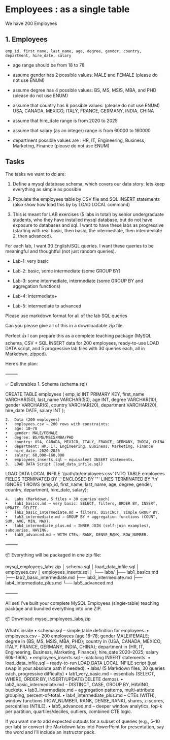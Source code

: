 # Employees : as a single table

We have 200 Employees 

## 1. Employees


~~~
emp_id, first name, last_name, age, degree, gender, country, department, hire_date, salary
~~~

* age range should be from 18 to 78

* assume gender has 2 possible values: MALE and FEMALE (please do not use ENUM)

* assume degree has 4 possible values: BS, MS, MSIS, MBA, and PHD (please do not use ENUM)

* assume that country has 8 possible values: (please do not use ENUM)
USA, CANADA, MEXICO, ITALY, FRANCE, GERMANY, INDIA, CHINA

* assume that hire_date range is from 2020 to 2025

* assume that salary (as an integer) range is from 60000 to 160000

* department possible values are : HR, IT, Engineering, Business, Marketing, Finance 
  (please do not use ENUM)


## Tasks

The tasks we want to do are:

1. Define a mysql database schema, which covers our data story: 
lets keep everything as simple as possible

2. Populate the employees table by CSV file 
   and SQL INSERT statements (also show how load this by
   by LOAD LOCAL command)

3. This is meant for LAB exercises (5 labs in total) by senior 
undergraduate students, who they have installed mysql database, 
but do not have exposure to databases and sql. I want to have these 
labs as progressive (starting with real basic, then basic, the 
intermediate, then intermediate 2, then advanced).  

For each lab, I want 30 English/SQL queries. I want these queries 
to be meaningful and thoughtful (not just random queries).

* Lab-1: very basic

* Lab-2: basic, some intermediate (some GROUP BY)

* Lab-3: some intermediate, intermediate (some GROUP BY and aggregation functions)

* Lab-4: intermediate+

* Lab-5: intermediate to advanced

Please use markdown format for all of the lab SQL queries

Can you please give all of this in a downloadable zip file.


Perfect 👍 I can prepare this as a complete teaching package 
(MySQL schema, CSV + SQL INSERT data for 200 employees, 
ready-to-use LOAD DATA script, and 5 progressive lab files 
with 30 queries each, all in Markdown, zipped).

Here’s the plan:

⸻

✅ Deliverables
	1.	Schema (schema.sql)

CREATE TABLE employees (
    emp_id INT PRIMARY KEY,
    first_name VARCHAR(50),
    last_name VARCHAR(50),
    age INT,
    degree VARCHAR(10),
    gender VARCHAR(6),
    country VARCHAR(20),
    department VARCHAR(20),
    hire_date DATE,
    salary INT
);


	2.	Data (200 employees)
	•	employees.csv – 200 rows with constraints:
	•	age: 18–78
	•	gender: MALE/FEMALE
	•	degree: BS/MS/MSIS/MBA/PHD
	•	country: USA, CANADA, MEXICO, ITALY, FRANCE, GERMANY, INDIA, CHINA
	•	department: HR, IT, Engineering, Business, Marketing, Finance
	•	hire_date: 2020–2025
	•	salary: 60,000–160,000
	•	employees_inserts.sql – equivalent INSERT statements.
	3.	LOAD DATA Script (load_data_infile.sql)

LOAD DATA LOCAL INFILE '/path/to/employees.csv'
INTO TABLE employees
FIELDS TERMINATED BY ',' ENCLOSED BY '"'
LINES TERMINATED BY '\n'
IGNORE 1 ROWS
(emp_id, first_name, last_name, age, degree, gender, country, department, hire_date, salary);


	4.	Labs (Markdown, 5 files × 30 queries each)
	•	lab1_basics.md → very basic: SELECT, filters, ORDER BY, INSERT, UPDATE, DELETE.
	•	lab2_basic_intermediate.md → filters, DISTINCT, simple GROUP BY.
	•	lab3_intermediate.md → GROUP BY + aggregation functions (COUNT, SUM, AVG, MIN, MAX).
	•	lab4_intermediate_plus.md → INNER JOIN (self-join examples), subqueries, HAVING.
	•	lab5_advanced.md → WITH CTEs, RANK, DENSE_RANK, ROW_NUMBER.

⸻

📦 Everything will be packaged in one zip file:

mysql_employees_labs.zip
│ schema.sql
│ load_data_infile.sql
│ employees.csv
│ employees_inserts.sql
│
└── labs/
   ├── lab1_basics.md
   ├── lab2_basic_intermediate.md
   ├── lab3_intermediate.md
   ├── lab4_intermediate_plus.md
   └── lab5_advanced.md


⸻

All set! I’ve built your complete MySQL Employees (single-table) 
teaching package and bundled everything into one ZIP.

📦 Download: mysql_employees_labs.zip

What’s inside
	•	schema.sql – simple table definition for employees.
	•	employees.csv – 200 employees (age 18–78; gender MALE/FEMALE; degree in {BS, MS, MSIS, MBA, PHD}; country in {USA, CANADA, MEXICO, ITALY, FRANCE, GERMANY, INDIA, CHINA}; department in {HR, IT, Engineering, Business, Marketing, Finance}; hire_date 2020–2025; salary 60k–160k).
	•	employees_inserts.sql – matching INSERT statements.
	•	load_data_infile.sql – ready-to-run LOAD DATA LOCAL INFILE script (just swap in your absolute path if needed).
	•	labs/ (5 Markdown files, 30 queries each, progressive difficulty)
	•	lab1_very_basic.md – essentials (SELECT, WHERE, ORDER BY, INSERT/UPDATE/DELETE demos).
	•	lab2_basic_intermediate.md – DISTINCT, CASE, GROUP BY, HAVING, buckets.
	•	lab3_intermediate.md – aggregation patterns, multi-attribute grouping, percent-of-total.
	•	lab4_intermediate_plus.md – CTEs (WITH), window functions (ROW_NUMBER, RANK, DENSE_RANK), shares, z-scores, percentiles (NTILE).
	•	lab5_advanced.md – deeper window analytics, top-k per partition, quartiles/deciles, outliers, combined CTE logic.

If you want me to add expected outputs for a subset of queries 
(e.g., 5–10 per lab) or convert the Markdown labs into PowerPoint 
for presentation, say the word and I’ll include an instructor pack.


